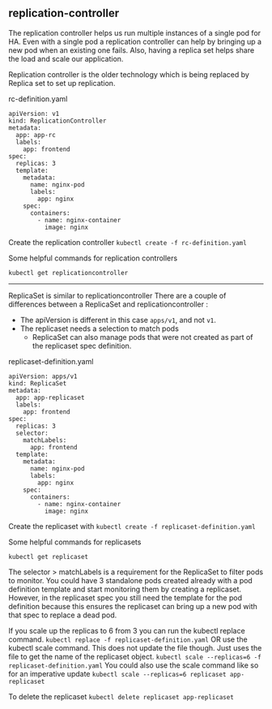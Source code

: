 ## replication-controller

The replication controller helps us run multiple instances of a single pod for HA.
Even with a single pod a replication controller can help by bringing up a new pod when an existing one fails.
Also, having a replica set helps share the load and scale our application.

Replication controller is the older technology which is being replaced by Replica set to set up replication.

rc-definition.yaml
```
apiVersion: v1
kind: ReplicationController
metadata:
  app: app-rc
  labels:
    app: frontend
spec:
  replicas: 3
  template:
    metadata:
      name: nginx-pod
      labels:
        app: nginx
    spec:
      containers:
        - name: nginx-container
          image: nginx
```

Create the replication controller
`kubectl create -f rc-definition.yaml`

Some helpful commands for replication controllers
```
kubectl get replicationcontroller
```

-----------------------------------------------------------------------

ReplicaSet is similar to replicationcontroller
There are a couple of differences between a ReplicaSet and replicationcontroller :
  - The apiVersion is different in this case `apps/v1`, and not `v1`.
  - The replicaset needs a selection to match pods
    - ReplicaSet can also manage pods that were not created as part of the replicaset spec definition.


replicaset-definition.yaml
```
apiVersion: apps/v1
kind: ReplicaSet
metadata:
  app: app-replicaset
  labels:
    app: frontend
spec:
  replicas: 3
  selector:
    matchLabels:
      app: frontend
  template:
    metadata:
      name: nginx-pod
      labels:
        app: nginx
    spec:
      containers:
        - name: nginx-container
          image: nginx
```

Create the replicaset with
`kubectl create -f replicaset-definition.yaml`

Some helpful commands for replicasets
```
kubectl get replicaset
```

The selector > matchLabels is a requirement for the ReplicaSet to filter pods to monitor.
You could have 3 standalone pods created already with a pod definition template and start monitoring them by creating a replicaset.
However, in the replicaset spec you still need the template for the pod definition
because this ensures the replicaset can bring up a new pod with that spec to replace a dead pod.

If you scale up the replicas to 6 from 3 you can run the kubectl replace command.
`kubectl replace -f replicaset-definition.yaml`
OR use the kubectl scale command. This does not update the file though. Just uses the file to get the name of the replicaset object.
`kubectl scale --replicas=6 -f replicaset-definition.yaml`
You could also use the scale command like so for an imperative update
`kubectl scale --replicas=6 replicaset app-replicaset`

To delete the replicaset
`kubectl delete replicaset app-replicaset`
